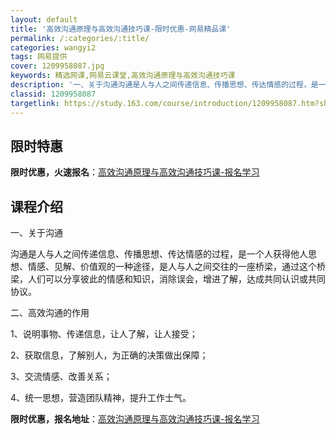 ```yaml
---
layout: default
title: '高效沟通原理与高效沟通技巧课-限时优惠-网易精品课'
permalink: /:categories/:title/
categories: wangyi2
tags: 网易提供
cover: 1209958087.jpg
keywords: 精选网课,网易云课堂,高效沟通原理与高效沟通技巧课
description: '一、关于沟通沟通是人与人之间传递信息、传播思想、传达情感的过程，是一个人获得他人思想、情感、见解、价值观的一种途径，是人'
classid: 1209958087
targetlink: https://study.163.com/course/introduction/1209958087.htm?share=1&shareId=1025206652&utm_campaign=share&utm_medium=iphoneShare&utm_source=&utm_u=1025206652
---
```


## 限时特惠

**限时优惠，火速报名**：[高效沟通原理与高效沟通技巧课-报名学习](https://study.163.com/course/introduction/1209958087.htm?share=1&shareId=1025206652&utm_campaign=share&utm_medium=iphoneShare&utm_source=&utm_u=1025206652)

## 课程介绍

一、关于沟通

沟通是人与人之间传递信息、传播思想、传达情感的过程，是一个人获得他人思想、情感、见解、价值观的一种途径，是人与人之间交往的一座桥梁，通过这个桥梁，人们可以分享彼此的情感和知识，消除误会，增进了解，达成共同认识或共同协议。

二、高效沟通的作用

1、说明事物、传递信息，让人了解，让人接受；

2、获取信息，了解别人，为正确的决策做出保障；

3、交流情感、改善关系；

4、统一思想，营造团队精神，提升工作士气。

**限时优惠，报名地址**：[高效沟通原理与高效沟通技巧课-报名学习](https://study.163.com/course/introduction/1209958087.htm?share=1&shareId=1025206652&utm_campaign=share&utm_medium=iphoneShare&utm_source=&utm_u=1025206652)

